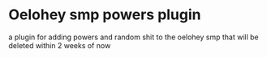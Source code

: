 # Oelohey smp powers plugin

a plugin for adding powers and random shit to the oelohey smp that will be deleted within 2 weeks of now
